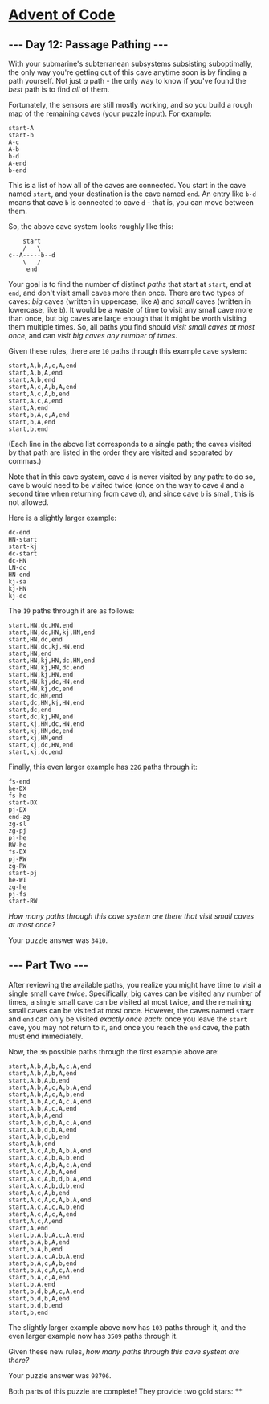 # [Advent of Code](https://adventofcode.com/)

## --- Day 12: Passage Pathing ---

With your <span title="Sublime.">submarine's subterranean subsystems
subsisting suboptimally</span>, the only way you're getting out of this
cave anytime soon is by finding a path yourself. Not just *a* path - the
only way to know if you've found the *best* path is to find *all* of
them.

Fortunately, the sensors are still mostly working, and so you build a
rough map of the remaining caves (your puzzle input). For example:

    start-A
    start-b
    A-c
    A-b
    b-d
    A-end
    b-end

This is a list of how all of the caves are connected. You start in the
cave named `start`, and your destination is the cave named `end`. An
entry like `b-d` means that cave `b` is connected to cave `d` - that is,
you can move between them.

So, the above cave system looks roughly like this:

        start
        /   \
    c--A-----b--d
        \   /
         end

Your goal is to find the number of distinct *paths* that start at
`start`, end at `end`, and don't visit small caves more than once. There
are two types of caves: *big* caves (written in uppercase, like `A`) and
*small* caves (written in lowercase, like `b`). It would be a waste of
time to visit any small cave more than once, but big caves are large
enough that it might be worth visiting them multiple times. So, all
paths you find should *visit small caves at most once*, and can *visit
big caves any number of times*.

Given these rules, there are `10` paths through this example cave
system:

    start,A,b,A,c,A,end
    start,A,b,A,end
    start,A,b,end
    start,A,c,A,b,A,end
    start,A,c,A,b,end
    start,A,c,A,end
    start,A,end
    start,b,A,c,A,end
    start,b,A,end
    start,b,end

(Each line in the above list corresponds to a single path; the caves
visited by that path are listed in the order they are visited and
separated by commas.)

Note that in this cave system, cave `d` is never visited by any path: to
do so, cave `b` would need to be visited twice (once on the way to cave
`d` and a second time when returning from cave `d`), and since cave `b`
is small, this is not allowed.

Here is a slightly larger example:

    dc-end
    HN-start
    start-kj
    dc-start
    dc-HN
    LN-dc
    HN-end
    kj-sa
    kj-HN
    kj-dc

The `19` paths through it are as follows:

    start,HN,dc,HN,end
    start,HN,dc,HN,kj,HN,end
    start,HN,dc,end
    start,HN,dc,kj,HN,end
    start,HN,end
    start,HN,kj,HN,dc,HN,end
    start,HN,kj,HN,dc,end
    start,HN,kj,HN,end
    start,HN,kj,dc,HN,end
    start,HN,kj,dc,end
    start,dc,HN,end
    start,dc,HN,kj,HN,end
    start,dc,end
    start,dc,kj,HN,end
    start,kj,HN,dc,HN,end
    start,kj,HN,dc,end
    start,kj,HN,end
    start,kj,dc,HN,end
    start,kj,dc,end

Finally, this even larger example has `226` paths through it:

    fs-end
    he-DX
    fs-he
    start-DX
    pj-DX
    end-zg
    zg-sl
    zg-pj
    pj-he
    RW-he
    fs-DX
    pj-RW
    zg-RW
    start-pj
    he-WI
    zg-he
    pj-fs
    start-RW

*How many paths through this cave system are there that visit small
caves at most once?*

Your puzzle answer was `3410`.

## --- Part Two ---

After reviewing the available paths, you realize you might have time to
visit a single small cave *twice*. Specifically, big caves can be
visited any number of times, a single small cave can be visited at most
twice, and the remaining small caves can be visited at most once.
However, the caves named `start` and `end` can only be visited *exactly
once each*: once you leave the `start` cave, you may not return to it,
and once you reach the `end` cave, the path must end immediately.

Now, the `36` possible paths through the first example above are:

    start,A,b,A,b,A,c,A,end
    start,A,b,A,b,A,end
    start,A,b,A,b,end
    start,A,b,A,c,A,b,A,end
    start,A,b,A,c,A,b,end
    start,A,b,A,c,A,c,A,end
    start,A,b,A,c,A,end
    start,A,b,A,end
    start,A,b,d,b,A,c,A,end
    start,A,b,d,b,A,end
    start,A,b,d,b,end
    start,A,b,end
    start,A,c,A,b,A,b,A,end
    start,A,c,A,b,A,b,end
    start,A,c,A,b,A,c,A,end
    start,A,c,A,b,A,end
    start,A,c,A,b,d,b,A,end
    start,A,c,A,b,d,b,end
    start,A,c,A,b,end
    start,A,c,A,c,A,b,A,end
    start,A,c,A,c,A,b,end
    start,A,c,A,c,A,end
    start,A,c,A,end
    start,A,end
    start,b,A,b,A,c,A,end
    start,b,A,b,A,end
    start,b,A,b,end
    start,b,A,c,A,b,A,end
    start,b,A,c,A,b,end
    start,b,A,c,A,c,A,end
    start,b,A,c,A,end
    start,b,A,end
    start,b,d,b,A,c,A,end
    start,b,d,b,A,end
    start,b,d,b,end
    start,b,end

The slightly larger example above now has `103` paths through it, and
the even larger example now has `3509` paths through it.

Given these new rules, *how many paths through this cave system are
there?*

Your puzzle answer was `98796`.

Both parts of this puzzle are complete! They provide two gold stars:
\*\*
